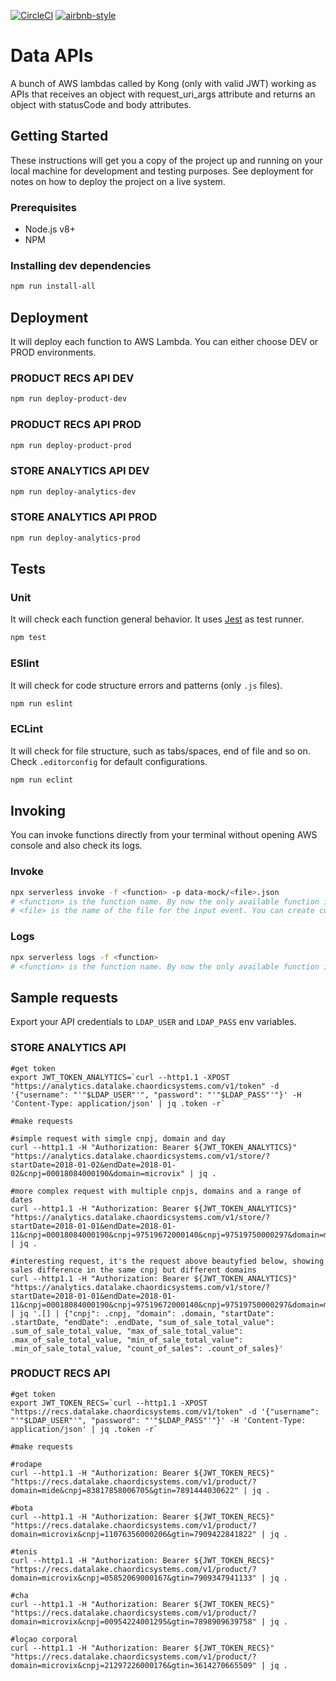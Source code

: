[![CircleCI](https://circleci.com/gh/chaordic/data-apis.svg?style=svg&circle-token=fc5cbcbeabe529c37b1acb0e667c00987ad7599c)](https://circleci.com/gh/chaordic/data-apis)
[![airbnb-style](https://img.shields.io/badge/eslint-airbnb-4B32C3.svg)](https://github.com/airbnb/javascript)

# Data APIs
A bunch of AWS lambdas called by Kong (only with valid JWT) working as APIs that receives an object with request_uri_args attribute and returns an object with statusCode and body attributes.

## Getting Started
These instructions will get you a copy of the project up and running on your local machine for development and testing purposes. See deployment for notes on how to deploy the project on a live system.

### Prerequisites
  - Node.js v8+
  - NPM

### Installing dev dependencies
```bash
npm run install-all
```

## Deployment

It will deploy each function to AWS Lambda. You can either choose DEV or PROD environments.

### PRODUCT RECS API DEV
```bash
npm run deploy-product-dev
```

### PRODUCT RECS API PROD
```bash
npm run deploy-product-prod
```

### STORE ANALYTICS API DEV
```bash
npm run deploy-analytics-dev
```

### STORE ANALYTICS API PROD
```bash
npm run deploy-analytics-prod
```

## Tests

### Unit
It will check each function general behavior. It uses [Jest](http://jestjs.io/en/) as test runner.
```bash
npm test
```

### ESlint
It will check for code structure errors and patterns (only `.js` files).
```bash
npm run eslint
```

### ECLint
It will check for file structure, such as tabs/spaces, end of file and so on. Check `.editorconfig` for default configurations.
```bash
npm run eclint
```

## Invoking
You can invoke functions directly from your terminal without opening AWS console and also check its logs.

### Invoke
```bash
npx serverless invoke -f <function> -p data-mock/<file>.json
# <function> is the function name. By now the only available function is 'customer'
# <file> is the name of the file for the input event. You can create custom inputs to test your invocations.
```

### Logs
```bash
npx serverless logs -f <function>
# <function> is the function name. By now the only available function is 'customer'
```

## Sample requests
Export your API credentials to `LDAP_USER` and `LDAP_PASS` env variables.

### STORE ANALYTICS API
```
#get token
export JWT_TOKEN_ANALYTICS=`curl --http1.1 -XPOST "https://analytics.datalake.chaordicsystems.com/v1/token" -d '{"username": "'"$LDAP_USER"'", "password": "'"$LDAP_PASS"'"}' -H 'Content-Type: application/json' | jq .token -r`

#make requests

#simple request with simgle cnpj, domain and day
curl --http1.1 -H "Authorization: Bearer ${JWT_TOKEN_ANALYTICS}" "https://analytics.datalake.chaordicsystems.com/v1/store/?startDate=2018-01-02&endDate=2018-01-02&cnpj=00018084000190&domain=microvix" | jq .

#more complex request with multiple cnpjs, domains and a range of dates
curl --http1.1 -H "Authorization: Bearer ${JWT_TOKEN_ANALYTICS}" "https://analytics.datalake.chaordicsystems.com/v1/store/?startDate=2018-01-01&endDate=2018-01-11&cnpj=00018084000190&cnpj=97519672000140&cnpj=97519750000297&domain=microvix&domain=mide" | jq .

#interesting request, it's the request above beautyfied below, showing sales difference in the same cnpj but different domains
curl --http1.1 -H "Authorization: Bearer ${JWT_TOKEN_ANALYTICS}" "https://analytics.datalake.chaordicsystems.com/v1/store/?startDate=2018-01-01&endDate=2018-01-11&cnpj=00018084000190&cnpj=97519672000140&cnpj=97519750000297&domain=microvix&domain=mide" | jq '.[] | {"cnpj": .cnpj, "domain": .domain, "startDate": .startDate, "endDate": .endDate, "sum_of_sale_total_value": .sum_of_sale_total_value, "max_of_sale_total_value": .max_of_sale_total_value, "min_of_sale_total_value": .min_of_sale_total_value, "count_of_sales": .count_of_sales}'
```

### PRODUCT RECS API
```
#get token
export JWT_TOKEN_RECS=`curl --http1.1 -XPOST "https://recs.datalake.chaordicsystems.com/v1/token" -d '{"username": "'"$LDAP_USER"'", "password": "'"$LDAP_PASS"'"}' -H 'Content-Type: application/json' | jq .token -r`

#make requests

#rodape
curl --http1.1 -H "Authorization: Bearer ${JWT_TOKEN_RECS}" "https://recs.datalake.chaordicsystems.com/v1/product/?domain=mide&cnpj=83817858006705&gtin=7891444030622" | jq .

#bota
curl --http1.1 -H "Authorization: Bearer ${JWT_TOKEN_RECS}" "https://recs.datalake.chaordicsystems.com/v1/product/?domain=microvix&cnpj=11076356000206&gtin=7909422841822" | jq .

#tenis
curl --http1.1 -H "Authorization: Bearer ${JWT_TOKEN_RECS}" "https://recs.datalake.chaordicsystems.com/v1/product/?domain=microvix&cnpj=05852069000167&gtin=7909347941133" | jq .

#cha
curl --http1.1 -H "Authorization: Bearer ${JWT_TOKEN_RECS}" "https://recs.datalake.chaordicsystems.com/v1/product/?domain=microvix&cnpj=00954224001295&gtin=7898909639758" | jq .

#loçao corporal
curl --http1.1 -H "Authorization: Bearer ${JWT_TOKEN_RECS}" "https://recs.datalake.chaordicsystems.com/v1/product/?domain=microvix&cnpj=21297226000176&gtin=3614270665509" | jq .
```
